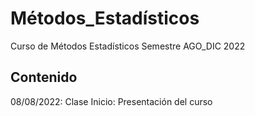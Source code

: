 # Métodos_Estadísticos
Curso de Métodos Estadísticos Semestre AGO_DIC 2022

## Contenido

08/08/2022: Clase Inicio: Presentación del curso
